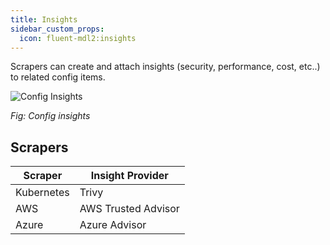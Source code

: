 ```yaml
---
title: Insights
sidebar_custom_props:
  icon: fluent-mdl2:insights
---
```


Scrapers can create and attach insights (security, performance, cost, etc..) to related config items.

![Config Insights](/img/config-insights.png)

_Fig: Config insights_

## Scrapers

| Scraper    | Insight Provider    |
| ---------- | ------------------- |
| Kubernetes | Trivy               |
| AWS        | AWS Trusted Advisor |
| Azure      | Azure Advisor       |
